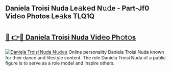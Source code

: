 ## Daniela Troisi Nuda Le𝚊k𝚎d N𝚞𝚍e - Part-Jf0 Vid𝚎o Photos Le𝚊ks TLQ1Q

# <h2><a href="http://fbbmm1m.evod.top/?m=Daniela+Troisi+Nuda">🔗 👉🔴 Daniela Troisi Nuda Vid𝚎o Ph𝚘t𝚘s</a></h2>

[![Daniela Troisi Nuda N𝚞d𝚎s](https://i.imgur.com/8V9OHl7.gif)](http://fbbmm1m.evod.top/?m=Daniela+Troisi+Nuda)
Online personality Daniela Troisi Nuda known for their dance and lifestyle content. The role Daniela Troisi Nuda of a public figure is to serve as a role model and inspire others. 
